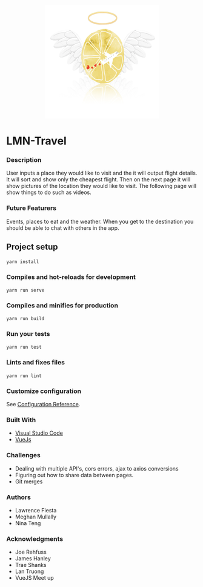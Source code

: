 <p align="center">
<img src="https://github.com/meghanmullally/lmn/blob/master/src/assets/lmn-logo.png?raw=true" width="300" height="300">
</p>

# LMN-Travel

### Description
User inputs a place they would like to visit and the it will output flight details. It will sort and show only the cheapest flight. Then on the next page it will show pictures of the location they would like to visit. The following page will show things to do such as videos.


### Future Featurers
Events, places to eat and the weather. When you get to the destination you should be able to chat with others in the app.



## Project setup
```
yarn install
```

### Compiles and hot-reloads for development
```
yarn run serve
```

### Compiles and minifies for production
```
yarn run build
```

### Run your tests
```
yarn run test
```

### Lints and fixes files
```
yarn run lint
```

### Customize configuration
See [Configuration Reference](https://cli.vuejs.org/config/).


### Built With

- [Visual Studio Code](https://code.visualstudio.com/)
- [VueJs](https://vuejs.org/)


### Challenges
- Dealing with multiple API's, cors errors, ajax to axios conversions
- Figuring out how to share data between pages.
- Git merges


### Authors 

- Lawrence Fiesta
- Meghan Mullally
- Nina Teng 

### Acknowledgments

- Joe Rehfuss
- James Hanley
- Trae Shanks
- Lan Truong
- VueJS Meet up
